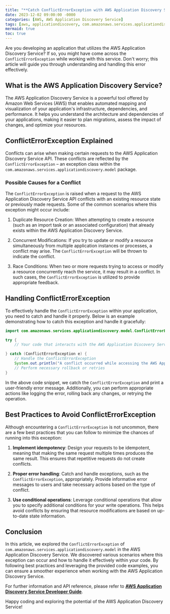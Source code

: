 ```yaml
---
title: "**Catch ConflictErrorException with AWS Application Discovery Service**"
date: 2023-12-02 09:00:00 -0000
categories: [AWS, AWS Application Discovery Service]
tags: [aws, applicationdiscovery, com.amazonaws.services.applicationdiscovery.model]
mermaid: true
toc: true
---
```



Are you developing an application that utilizes the AWS Application Discovery Service? If so, you might have come across the `ConflictErrorException` while working with this service. Don't worry; this article will guide you through understanding and handling this error effectively.

## What is the AWS Application Discovery Service?

The AWS Application Discovery Service is a powerful tool offered by Amazon Web Services (AWS) that enables automated mapping and visualization of your application's infrastructure, dependencies, and performance. It helps you understand the architecture and dependencies of your applications, making it easier to plan migrations, assess the impact of changes, and optimize your resources.

## ConflictErrorException Explained

Conflicts can arise when making certain requests to the AWS Application Discovery Service API. These conflicts are reflected by the `ConflictErrorException` – an exception class within the `com.amazonaws.services.applicationdiscovery.model` package.

### Possible Causes for a Conflict

The `ConflictErrorException` is raised when a request to the AWS Application Discovery Service API conflicts with an existing resource state or previously made requests. Some of the common scenarios where this exception might occur include:

1. Duplicate Resource Creation: When attempting to create a resource (such as an import task or an associated configuration) that already exists within the AWS Application Discovery Service.

2. Concurrent Modifications: If you try to update or modify a resource simultaneously from multiple application instances or processes, a conflict may arise. The `ConflictErrorException` will be thrown to indicate the conflict.

3. Race Conditions: When two or more requests trying to access or modify a resource concurrently reach the service, it may result in a conflict. In such cases, the `ConflictErrorException` is utilized to provide appropriate feedback.

## Handling ConflictErrorException

To effectively handle the `ConflictErrorException` within your application, you need to catch and handle it properly. Below is an example demonstrating how to catch this exception and handle it gracefully:

```java
import com.amazonaws.services.applicationdiscovery.model.ConflictErrorException;

try {
    // Your code that interacts with the AWS Application Discovery Service

} catch (ConflictErrorException e) {
    // Handle the ConflictErrorException
    System.out.println("A conflict occurred while accessing the AWS Application Discovery Service: " + e.getMessage());
    // Perform necessary rollback or retries
}
```

In the above code snippet, we catch the `ConflictErrorException` and print a user-friendly error message. Additionally, you can perform appropriate actions like logging the error, rolling back any changes, or retrying the operation.

## Best Practices to Avoid ConflictErrorException

Although encountering a `ConflictErrorException` is not uncommon, there are a few best practices that you can follow to minimize the chances of running into this exception:

1. **Implement idempotency**: Design your requests to be idempotent, meaning that making the same request multiple times produces the same result. This ensures that repetitive requests do not create conflicts.

2. **Proper error handling**: Catch and handle exceptions, such as the `ConflictErrorException`, appropriately. Provide informative error messages to users and take necessary actions based on the type of conflict.

3. **Use conditional operations**: Leverage conditional operations that allow you to specify additional conditions for your write operations. This helps avoid conflicts by ensuring that resource modifications are based on up-to-date state information.

## Conclusion

In this article, we explored the `ConflictErrorException` of `com.amazonaws.services.applicationdiscovery.model` in the AWS Application Discovery Service. We discovered various scenarios where this exception can occur and how to handle it effectively within your code. By following best practices and leveraging the provided code examples, you can ensure a smoother experience when working with the AWS Application Discovery Service.

For further information and API reference, please refer to [**AWS Application Discovery Service Developer Guide**](https://docs.aws.amazon.com/application-discovery/latest/APIReference/Welcome.html).

Happy coding and exploring the potential of the AWS Application Discovery Service!